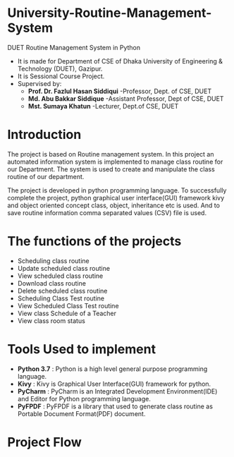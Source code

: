 # University-Routine-Management-System
DUET Routine Management System in Python

* It is made for Department of CSE of Dhaka University of Engineering & Technology (DUET), Gazipur.
* It is Sessional Course Project.
* Supervised by:
    - <b>Prof. Dr. Fazlul Hasan Siddiqui</b>
        -Professor, Dept. of CSE, DUET
    - <b>Md. Abu Bakkar Siddique</b>
        -Assistant Professor, Dept of CSE, DUET
    - <b>Mst. Sumaya Khatun</b>
        -Lecturer, Dept.of CSE, DUET


# Introduction
The project is based on Routine management system. In this project an automated information system is implemented to manage class routine for
our Department. The system is used to create and manipulate the class
routine of our department.

The project is developed in python programming language. To
successfully complete the project, python graphical user
interface(GUI) framework kivy and object oriented concept class, object,
inheritance etc is used. And to save routine information comma
separated values (CSV) file is used.


# The functions of the projects
* Scheduling class routine
* Update scheduled class routine
* View scheduled class routine
* Download class routine
* Delete scheduled class routine
* Scheduling Class Test routine
* View Scheduled Class Test routine
* View class Schedule of a Teacher
* View class room status


# Tools Used to implement
* <b>Python 3.7</b>
    : Python is a high level general purpose programming language.
* <b>Kivy</b>
    : Kivy is Graphical User Interface(GUI) framework for python.
* <b>PyCharm</b>
    : PyCharm is an Integrated Development Environment(IDE) and
Editor for Python programming language.
* <b>PyFPDF</b>
    : PyFPDF is a library that used to generate class routine as Portable Document Format(PDF) document.

# Project Flow
    
